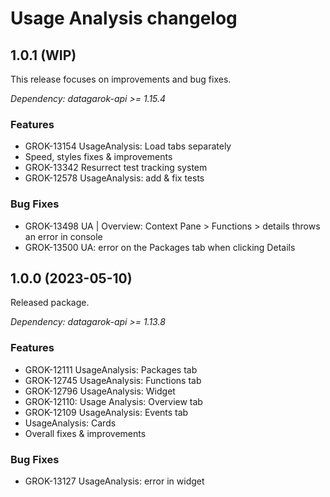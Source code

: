 # Usage Analysis changelog

## 1.0.1 (WIP)

This release focuses on improvements and bug fixes.

*Dependency: datagarok-api >= 1.15.4*

### Features

* GROK-13154 UsageAnalysis: Load tabs separately
* Speed, styles fixes & improvements
* GROK-13342 Resurrect test tracking system
* GROK-12578 UsageAnalysis: add & fix tests

### Bug Fixes

* GROK-13498 UA | Overview: Context Pane > Functions > details throws an error in console
* GROK-13500 UA: error on the Packages tab when clicking Details

## 1.0.0 (2023-05-10)

Released package.

*Dependency: datagarok-api >= 1.13.8*

### Features

* GROK-12111 UsageAnalysis: Packages tab
* GROK-12745 UsageAnalysis: Functions tab
* GROK-12796 UsageAnalysis: Widget
* GROK-12110: Usage Analysis: Overview tab
* GROK-12109 UsageAnalysis: Events tab
* UsageAnalysis: Cards
* Overall fixes & improvements

### Bug Fixes

* GROK-13127 UsageAnalysis: error in widget
